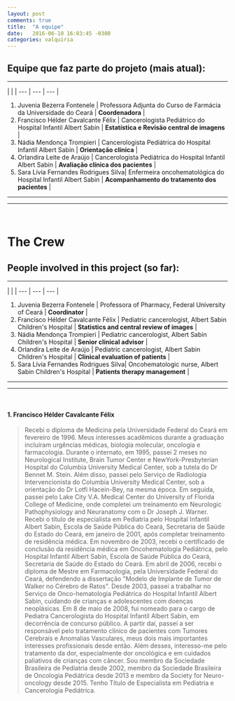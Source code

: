```yaml
---
layout: post
comments: true
title:  "A equipe"
date:   2016-06-10 16:03:45 -0300
categories: valquiria
---
```


## Equipe que faz parte do projeto (mais atual):

---

 | | |
--- | --- | --- |
1. Juvenia Bezerra Fontenele | Professora Adjunta do Curso de Farmácia da Universidade do Ceará | **Coordenadora** |
2. Francisco Hélder Cavalcante Félix | Cancerologista Pediátrico do Hospital Infantil Albert Sabin |  **Estatística e Revisão central de imagens** |
3. Nádia Mendonça Trompieri | Cancerologista Pediátrica do Hospital Infantil Albert Sabin |  **Orientação clínica** |
4. Orlandira Leite de Araújo | Cancerologista Pediátrica do Hospital Infantil Albert Sabin  | **Avaliação clínica dos pacientes** |
5. Sara Lívia Fernandes Rodrigues Silva| Enfermeira oncohematológica do Hospital Infantil Albert Sabin |  **Acompanhamento do tratamento dos pacientes** |

---
---
<br>

# The Crew

## People involved in this project (so far):

---

 | | |
--- | --- | --- |
1. Juvenia Bezerra Fontenele | Professora of Pharmacy, Federal University of Ceará  | **Coordinator** |
2. Francisco Hélder Cavalcante Félix | Pediatric cancerologist, Albert Sabin Children's Hospital |  **Statistics and central review of images** |
3. Nádia Mendonça Trompieri | Pediatric cancerologist, Albert Sabin Children's Hospital |  **Senior clinical advisor** |
4. Orlandira Leite de Araújo | Pediatric cancerologist, Albert Sabin Children's Hospital  | **Clinical evaluation of patients** |
5. Sara Lívia Fernandes Rodrigues Silva| Oncohematologic nurse, Albert Sabin Children's Hospital |  **Patients therapy management** |

---
---
<br>

#### 1. Francisco Hélder Cavalcante Félix

> Recebi o diploma de Medicina pela Universidade Federal do Ceará em fevereiro de 1996. Meus interesses acadêmicos durante a graduação incluíram urgências médicas, biologia molecular, oncologia e farmacologia. Durante o internato, em 1995, passei 2 meses no Neurological Institute, Brain Tumor Center e NewYork-Presbyterian Hospital do Columbia University Medical Center, sob a tutela do Dr Bennet M. Stein. Além disso, passei pelo Serviço de Radiologia Intervencionista do Columbia University Medical Center, sob a orientação do Dr Lotfi Hacein-Bey, na mesma época. Em seguida, passei pelo Lake City V.A. Medical Center do University of Florida College of Medicine, onde completei um treinamento em Neurologic Pathophysiology and Neuranatomy com o Dr Joseph J. Warner. Recebi o título de especialista em Pediatria pelo Hospital Infantil Albert Sabin, Escola de Saúde Pública do Ceará, Secretaria de Saúde do Estado do Ceará, em janeiro de 2001, após completar treinamento de residência médica. Em novembro de 2003, recebi o certificado de conclusão da residência médica em Oncohematologia Pediátrica, pelo Hospital Infantil Albert Sabin, Escola de Saúde Pública do Ceará, Secretaria de Saúde do Estado do Ceará. Em abril de 2006, recebi o diploma de Mestre em Farmacologia, pela Universidade Federal do Ceará, defendendo a dissertação &quot;Modelo de Implante de Tumor de Walker no Cérebro de Ratos&quot;. Desde 2003, passei a trabalhar no Serviço de Onco-hematologia Pediátrica do Hospital Infantil Albert Sabin, cuidando de crianças e adolescentes com doenças neoplásicas. Em 8 de maio de 2008, fui nomeado para o cargo de Pediatra Cancerologista do Hospital Infantil Albert Sabin, em decorrência de concurso público. A partir daí, passei a ser responsável pelo tratamento clínico de pacientes com Tumores Cerebrais e Anomalias Vasculares, meus dois mais importantes interesses profissionais desde então. Além desses, interesso-me pelo tratamento da dor, especialmente dor oncológica e em cuidados paliativos de crianças com câncer. Sou membro da Sociedade Brasileira de Pediatria desde 2002, membro da Sociedade Brasileira de Oncologia Pediátrica desde 2013 e membro da Society for Neuro-oncology desde 2015. Tenho Título de Especialista em Pediatria e Cancerologia Pediátrica.
